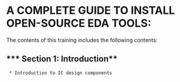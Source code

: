 # **A COMPLETE GUIDE TO INSTALL OPEN-SOURCE EDA TOOLS:** 

The contents of this training includes the following contents:
## *** Section 1: Introduction**
     * Introduction to IC design components   
